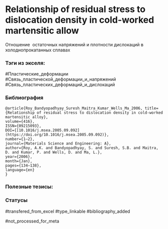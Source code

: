 # Relationship of residual stress to dislocation density in cold-worked martensitic allow

Отношение  остаточных напряжений и плотности дислокаций в холоднопрокатанных сплавах

### Тэги из экселя:
#Пластические_деформации
#Связь_пластической_деформации_и_напряжений 
#Связь_пластических_деформаций_и_дислокаций 

### Библиография
```
@article{Roy_Bandyopadhyay_Suresh_Maitra_Kumar_Wells_Ma_2006, title={Relationship of residual stress to dislocation density in cold-worked martensitic alloy},
volume={416},
ISSN={09215093},
DOI={[10.1016/j.msea.2005.09.092](https://doi.org/10.1016/j.msea.2005.09.092)},
number={1–2},
journal={Materials Science and Engineering: A},
author={Roy, A.K. and Bandyopadhyay, S. and Suresh, S.B. and Maitra, D. and Kumar, P. and Wells, D. and Ma, L.},
year={2006},
month={Jan},
pages={134–138},
language={en}
}
```

### Полезные тезисы:

### Статусы
#transfered_from_excel 
#type_linkable 
#bibliography_added

#not_processed_for_meta
